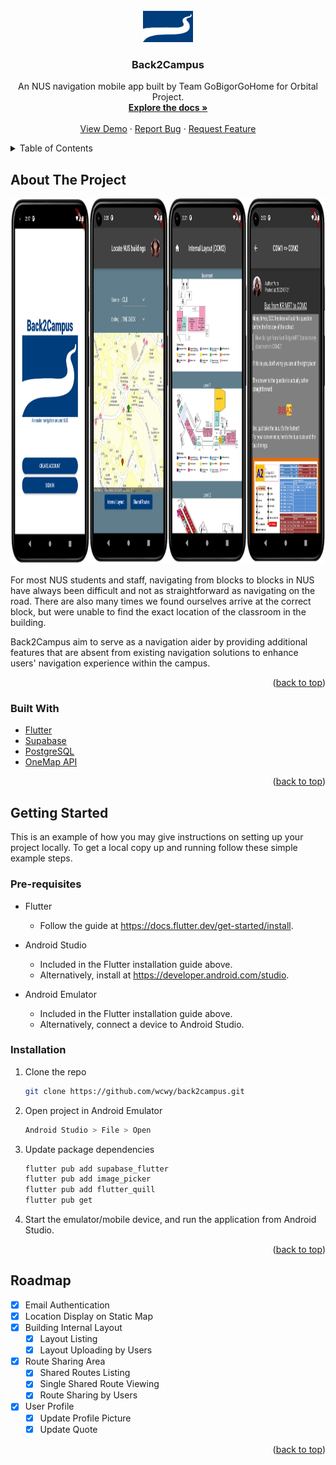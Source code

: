 <div id="top"></div>
<!--
*** Template acknowledgement: https://github.com/othneildrew/Best-README-Template
-->

<!--
[![Contributors][contributors-shield]][contributors-url]
[![Forks][forks-shield]][forks-url]
[![Stargazers][stars-shield]][stars-url]
[![Issues][issues-shield]][issues-url]
[![MIT License][license-shield]][license-url]
[![LinkedIn][linkedin-shield]][linkedin-url]
-->


<!-- PROJECT LOGO -->
<br />
<div align="center">
  
  <a href="https://github.com/wcwy/back2campus">
    <img src="assets/images/logo.png" alt="Logo" width="80" height="50">
  </a>

<h3 align="center">Back2Campus</h3>

  <p align="center">
    An NUS navigation mobile app built by Team GoBigorGoHome for Orbital Project.
    <br />
    <a href="https://github.com/wcwy/back2campus/"><strong>Explore the docs »</strong></a>
    <br />
    <br />
    <a href="https://youtube.com/shorts/bE9oNFRL-_8">View Demo</a>
    ·
    <a href="https://github.com/wcwy/back2campus/issues">Report Bug</a>
    ·
    <a href="https://github.com/wcwy/back2campus/issues">Request Feature</a>
  </p>
</div>

<!-- TABLE OF CONTENTS -->
<details>
  <summary>Table of Contents</summary>
  <ol>
    <li>
      <a href="#about-the-project">About The Project</a>
      <ul>
        <li><a href="#built-with">Built With</a></li>
      </ul>
    </li>
    <li>
      <a href="#getting-started">Getting Started</a>
      <ul>
        <li><a href="#pre-requisites">Prerequisites</a></li>
        <li><a href="#installation">Installation</a></li>
      </ul>
    </li>
    <li><a href="#roadmap">Roadmap</a></li>
<!--
    <li><a href="#contributing">Contributing</a></li>
    <li><a href="#license">License</a></li>
    <li><a href="#contact">Contact</a></li>
    <li><a href="#acknowledgments">Acknowledgments</a></li>
-->
  </ol>
</details>


<!-- ABOUT THE PROJECT -->
## About The Project

<div align="center">
  
  <a href="https://youtube.com/shorts/bE9oNFRL-_8">
    <img src="assets/images/demo.png" alt="Logo" width="1150" height="585">
  </a>
  
</div>

For most NUS students and staff, navigating from blocks to blocks in NUS have always been difficult and not as straightforward as navigating on the road. There are also many times we found ourselves arrive at the correct block, but were unable to find the exact location of the classroom in the building.

Back2Campus aim to serve as a navigation aider by providing additional features that are absent from existing navigation solutions to enhance users' navigation experience within the campus.

<p align="right">(<a href="#top">back to top</a>)</p>



### Built With

* [Flutter](https://flutter.dev/)
* [Supabase](https://supabase.com/)
* [PostgreSQL](https://www.postgresql.org/)
* [OneMap API](https://www.onemap.gov.sg/docs/)

<p align="right">(<a href="#top">back to top</a>)</p>



<!-- GETTING STARTED -->
## Getting Started

This is an example of how you may give instructions on setting up your project locally.
To get a local copy up and running follow these simple example steps.

### Pre-requisites

* Flutter
  + Follow the guide at https://docs.flutter.dev/get-started/install.

* Android Studio
  + Included in the Flutter installation guide above.
  + Alternatively, install at https://developer.android.com/studio.
  
* Android Emulator
  + Included in the Flutter installation guide above.
  + Alternatively, connect a device to Android Studio.

### Installation

1. Clone the repo
   ```sh
   git clone https://github.com/wcwy/back2campus.git
   ```
2. Open project in Android Emulator
   ```sh
   Android Studio > File > Open
   ```
3. Update package dependencies
   ```sh
   flutter pub add supabase_flutter
   flutter pub add image_picker
   flutter pub add flutter_quill
   flutter pub get
   ```
4. Start the emulator/mobile device, and run the application from Android Studio.

<p align="right">(<a href="#top">back to top</a>)</p>



<!-- USAGE EXAMPLES -->
<!--
## Usage

Use this space to show useful examples of how a project can be used. Additional screenshots, code examples and demos work well in this space. You may also link to more resources.

_For more examples, please refer to the [Documentation](https://example.com)_

<p align="right">(<a href="#top">back to top</a>)</p>
-->



<!-- ROADMAP -->
## Roadmap

- [x] Email Authentication
- [x] Location Display on Static Map
- [x] Building Internal Layout
    - [x] Layout Listing
    - [x] Layout Uploading by Users
- [x] Route Sharing Area
    - [x] Shared Routes Listing
    - [x] Single Shared Route Viewing
    - [x] Route Sharing by Users
- [x] User Profile
    - [x] Update Profile Picture
    - [x] Update Quote

<p align="right">(<a href="#top">back to top</a>)</p>



<!-- LICENSE -->
<!--
## License

Distributed under the MIT License. See `LICENSE.txt` for more information.

<p align="right">(<a href="#top">back to top</a>)</p>
-->


<!-- CONTACT -->
<!--
## Contact

Chia Thin Hong - [@twitter_handle](https://twitter.com/twitter_handle) - email@email_client.com
Zhang Yuquan - [@twitter_handle](https://twitter.com/twitter_handle) - email@email_client.com

Project Link: [https://github.com/wcwy/back2campus](https://github.com/wcwy/back2campus)

<p align="right">(<a href="#top">back to top</a>)</p>
-->


<!-- ACKNOWLEDGMENTS -->
<!--
## Acknowledgments

* []()
* []()
* []()

<p align="right">(<a href="#top">back to top</a>)</p>
-->
